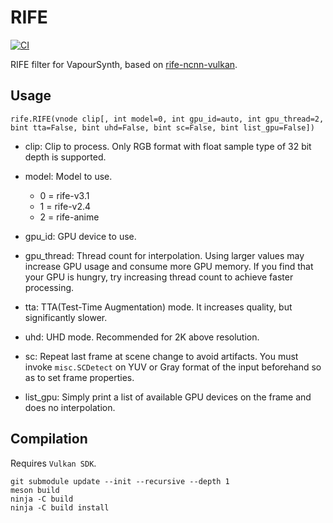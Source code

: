 # RIFE
[![CI](https://github.com/HomeOfVapourSynthEvolution/VapourSynth-RIFE-ncnn-Vulkan/actions/workflows/CI.yml/badge.svg)](https://github.com/HomeOfVapourSynthEvolution/VapourSynth-RIFE-ncnn-Vulkan/actions/workflows/CI.yml)

RIFE filter for VapourSynth, based on [rife-ncnn-vulkan](https://github.com/nihui/rife-ncnn-vulkan).


## Usage
    rife.RIFE(vnode clip[, int model=0, int gpu_id=auto, int gpu_thread=2, bint tta=False, bint uhd=False, bint sc=False, bint list_gpu=False])

* clip: Clip to process. Only RGB format with float sample type of 32 bit depth is supported.

* model: Model to use.
  * 0 = rife-v3.1
  * 1 = rife-v2.4
  * 2 = rife-anime

* gpu_id: GPU device to use.

* gpu_thread: Thread count for interpolation. Using larger values may increase GPU usage and consume more GPU memory. If you find that your GPU is hungry, try increasing thread count to achieve faster processing.

* tta: TTA(Test-Time Augmentation) mode. It increases quality, but significantly slower.

* uhd: UHD mode. Recommended for 2K above resolution.

* sc: Repeat last frame at scene change to avoid artifacts. You must invoke `misc.SCDetect` on YUV or Gray format of the input beforehand so as to set frame properties.

* list_gpu: Simply print a list of available GPU devices on the frame and does no interpolation.


## Compilation
Requires `Vulkan SDK`.

```
git submodule update --init --recursive --depth 1
meson build
ninja -C build
ninja -C build install
```
